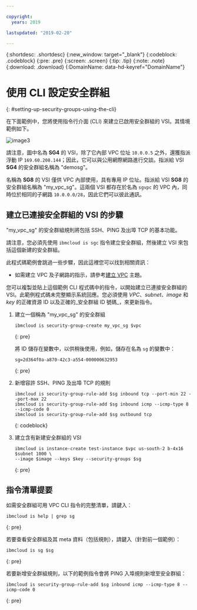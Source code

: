 ```yaml
---

copyright:
  years: 2019

lastupdated: "2019-02-20"

---
```


{:shortdesc: .shortdesc}
{:new_window: target="_blank"}
{:codeblock: .codeblock}
{:pre: .pre}
{:screen: .screen}
{:tip: .tip}
{:note: .note}
{:download: .download}
{:DomainName: data-hd-keyref="DomainName"}

# 使用 CLI 設定安全群組
{: #setting-up-security-groups-using-the-cli}

在下面範例中，您將使用指令行介面 (CLI) 來建立已啟用安全群組的 VSI。其情境範例如下。

![image3](/images/security-groups-schematic.png)

請注意，圖中名為 **SG4** 的 VSI，除了它內部 VPC 位址 `10.0.0.5` 之外，還獲指派浮動 IP `169.60.208.144`；因此，它可以與公用網際網路進行交談。指派給 VSI **SG4** 的安全群組名稱為 "demosg"。

名稱為 **SG8** 的 VSI 僅供 VPC 內部使用，具有專用 IP 位址。指派給 VSI **SG8** 的安全群組名稱為 "my_vpc_sg"。這兩個 VSI 都存在於名為 `sgvpc` 的 VPC 內，同時位於相同的子網路 `10.0.0.0/28`，因此它們可以彼此通訊。

## 建立已連接安全群組的 VSI 的步驟

"my_vpc_sg" 的安全群組規則將包括 SSH、PING 及出埠 TCP 的基本功能。

請注意，您必須先使用 `ibmcloud is sgc` 指令建立安全群組，然後建立 VSI 來包括這個新建的安全群組。

此程式碼範例會跳過一些步驟，因此這裡您可以找到相關資訊：

 * 如需建立 VPC 及子網路的指示，請參考[建立 VPC](/docs/infrastructure/vpc?topic=vpc-creating-a-vpc-using-the-ibm-cloud-cli) 主題。

您可以複製並貼上這個範例 CLI 程式碼中的指令，以開始建立已連接安全群組的 VSI。此範例程式碼未完整顯示系統回應。您必須使用 _VPC_、_subnet_、_image_ 和 _key_ 的正確資源 ID 以及正確的_安全群組 ID 號碼_，來更新指令。

1. 建立一個稱為 "my_vpc_sg" 的安全群組

   ```
   ibmcloud is security-group-create my_vpc_sg $vpc
   ```
   {: pre}

   將 ID 儲存在變數中，以供稍後使用，例如，儲存在名為 `sg` 的變數中：

   ```
   sg=2d364f0a-a870-42c3-a554-000000632953
   ```
   {: pre}

2. 新增容許 SSH、PING 及出埠 TCP 的規則

   ```
   ibmcloud is security-group-rule-add $sg inbound tcp --port-min 22 --port-max 22
   ibmcloud is security-group-rule-add $sg inbound icmp --icmp-type 8 --icmp-code 0
   ibmcloud is security-group-rule-add $sg outbound tcp
   ```
   {: codeblock}

3. 建立含有新建安全群組的 VSI

   ```
   ibmcloud is instance-create test-instance $vpc us-south-2 b-4x16 $subnet 1000 \ 
   --image $image --keys $key --security-groups $sg
   ```
   {: pre}

## 指令清單提要

如需安全群組可用 VPC CLI 指令的完整清單，請鍵入：

```
ibmcloud is help | grep sg
```
{: pre}

若要查看安全群組及其 meta 資料（包括規則），請鍵入（針對前一個範例）：

```
ibmcloud is sg $sg
```
{: pre}

若要新增安全群組規則，以下的範例指令會將 PING 入埠規則新增至安全群組：

```
ibmcloud is security-group-rule-add $sg inbound icmp --icmp-type 8 --icmp-code 0

```
{: pre}
